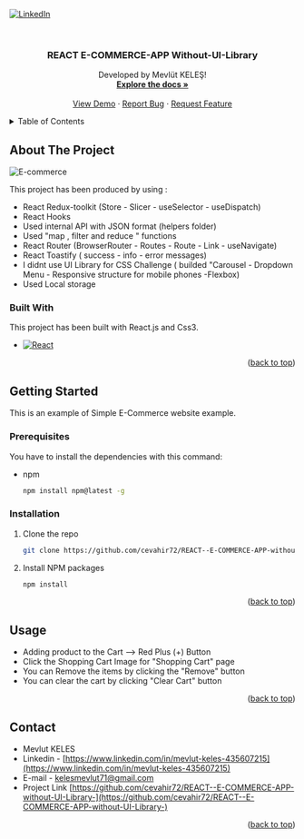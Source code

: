 <a name="readme-top"></a>

[![LinkedIn][linkedin-shield]][linkedin-url]



<!-- PROJECT LOGO -->
<br />
<div align="center">
  
  <h3 align="center">REACT E-COMMERCE-APP Without-UI-Library</h3>

  <p align="center">
    Developed by Mevlüt KELEŞ!
    <br />
    <a href="https://github.com/cevahir72"><strong>Explore the docs »</strong></a>
    <br />
    <br />
    <a href="https://github.com/cevahir72">View Demo</a>
    ·
    <a href="https://github.com/cevahir72">Report Bug</a>
    ·
    <a href="https://github.com/cevahir72/REACT--E-COMMERCE-APP-without-UI-Library-/issues">Request Feature</a>
  </p>
</div>



<!-- TABLE OF CONTENTS -->
<details>
  <summary>Table of Contents</summary>
  <ol>
    <li>
      <a href="#about-the-project">About The Project</a>
      <ul>
        <li><a href="#built-with">Built With</a></li>
      </ul>
    </li>
    <li>
      <a href="#getting-started">Getting Started</a>
      <ul>
        <li><a href="#prerequisites">Prerequisites</a></li>
        <li><a href="#installation">Installation</a></li>
      </ul>
    </li>
    <li><a href="#usage">Usage</a></li>
    <li><a href="#contact">Contact</a></li>
  </ol>
</details>



<!-- ABOUT THE PROJECT -->
## About The Project

![E-commerce](https://user-images.githubusercontent.com/87367047/183663722-f3d1a131-3b00-4a45-a163-8d1c4bf31649.gif)


This project has been produced by using :
* React Redux-toolkit (Store - Slicer - useSelector - useDispatch)
* React Hooks 
* Used internal API with JSON format (helpers folder)
* Used "map , filter and reduce " functions
* React Router (BrowserRouter - Routes - Route - Link - useNavigate)
* React Toastify ( success - info - error messages)
* I didnt use UI Library for CSS Challenge ( builded "Carousel - Dropdown Menu - Responsive structure for mobile phones -Flexbox)
* Used Local storage



### Built With

This project has been built with React.js and Css3.

* [![React][React.js]][React-url]



<p align="right">(<a href="#readme-top">back to top</a>)</p>



<!-- GETTING STARTED -->
## Getting Started

This is an example of Simple E-Commerce website example.

### Prerequisites

You have to install the dependencies with this command:
* npm
  ```sh
  npm install npm@latest -g
  ```

### Installation

1. Clone the repo
   ```sh
   git clone https://github.com/cevahir72/REACT--E-COMMERCE-APP-without-UI-Library-.git
   ```
2. Install NPM packages
   ```sh
   npm install
   ```

<p align="right">(<a href="#readme-top">back to top</a>)</p>



<!-- USAGE EXAMPLES -->
## Usage

* Adding product to the Cart --> Red Plus (+) Button
* Click the Shopping Cart Image for "Shopping Cart" page
* You can Remove the items by clicking the "Remove" button
* You can clear the cart by clicking "Clear Cart" button


<p align="right">(<a href="#readme-top">back to top</a>)</p>



<!-- CONTACT -->
## Contact

* Mevlut KELES
* Linkedin -   [https://www.linkedin.com/in/mevlut-keles-435607215](https://www.linkedin.com/in/mevlut-keles-435607215)
* E-mail   -   [kelesmevlut71@gmail.com](kelesmevlut71@gmail.com)
* Project Link [https://github.com/cevahir72/REACT--E-COMMERCE-APP-without-UI-Library-](https://github.com/cevahir72/REACT--E-COMMERCE-APP-without-UI-Library-)


<p align="right">(<a href="#readme-top">back to top</a>)</p>






<!-- MARKDOWN LINKS & IMAGES -->
<!-- https://www.markdownguide.org/basic-syntax/#reference-style-links -->
[contributors-shield]: https://img.shields.io/github/contributors/othneildrew/Best-README-Template.svg?style=for-the-badge
[contributors-url]: https://github.com/othneildrew/Best-README-Template/graphs/contributors
[forks-shield]: https://img.shields.io/github/forks/othneildrew/Best-README-Template.svg?style=for-the-badge
[forks-url]: https://github.com/othneildrew/Best-README-Template/network/members
[stars-shield]: https://img.shields.io/github/stars/othneildrew/Best-README-Template.svg?style=for-the-badge
[stars-url]: https://github.com/othneildrew/Best-README-Template/stargazers
[issues-shield]: https://img.shields.io/github/issues/othneildrew/Best-README-Template.svg?style=for-the-badge
[issues-url]: https://github.com/othneildrew/Best-README-Template/issues
[license-shield]: https://img.shields.io/github/license/othneildrew/Best-README-Template.svg?style=for-the-badge
[license-url]: https://github.com/othneildrew/Best-README-Template/blob/master/LICENSE.txt
[linkedin-shield]: https://img.shields.io/badge/-LinkedIn-black.svg?style=for-the-badge&logo=linkedin&colorB=555
[linkedin-url]: https://linkedin.com/in/othneildrew
[product-screenshot]: images/screenshot.png
[Next.js]: https://img.shields.io/badge/next.js-000000?style=for-the-badge&logo=nextdotjs&logoColor=white
[Next-url]: https://nextjs.org/
[React.js]: https://img.shields.io/badge/React-20232A?style=for-the-badge&logo=react&logoColor=61DAFB
[React-url]: https://reactjs.org/
[Vue.js]: https://img.shields.io/badge/Vue.js-35495E?style=for-the-badge&logo=vuedotjs&logoColor=4FC08D
[Vue-url]: https://vuejs.org/
[Angular.io]: https://img.shields.io/badge/Angular-DD0031?style=for-the-badge&logo=angular&logoColor=white
[Angular-url]: https://angular.io/
[Svelte.dev]: https://img.shields.io/badge/Svelte-4A4A55?style=for-the-badge&logo=svelte&logoColor=FF3E00
[Svelte-url]: https://svelte.dev/
[Laravel.com]: https://img.shields.io/badge/Laravel-FF2D20?style=for-the-badge&logo=laravel&logoColor=white
[Laravel-url]: https://laravel.com
[Bootstrap.com]: https://img.shields.io/badge/Bootstrap-563D7C?style=for-the-badge&logo=bootstrap&logoColor=white
[Bootstrap-url]: https://getbootstrap.com
[JQuery.com]: https://img.shields.io/badge/jQuery-0769AD?style=for-the-badge&logo=jquery&logoColor=white
[JQuery-url]: https://jquery.com 

